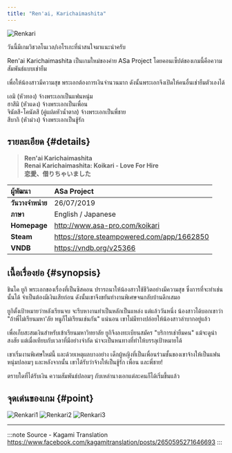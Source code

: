 ```yaml
---
title: "Ren'ai, Karichaimashita"
---
```


![Renkari](https://res.cloudinary.com/kagamiweb/image/upload/v1631554608/visualnovel/preview/renkari.jpg)

วันนี้มีเกมวิชวลโนเวล/เอโรเกะที่น่าสนใจมาแนะนำครับ

Ren'ai Karichaimashita เป็นเกมใหม่ของค่าย ASa Project โดยคอนเซ็ปต์ของเกมนี้คือความสัมพันธ์แบบเช่ายืม

เพื่อให้น้องสาวมีความสุข พระเอกต้องการเงินจำนวนมาก ดังนั้นพระเอกจึงเปิดให้คนอื่นเช่ายืมตัวเองได้

เอมิ (หัวทอง) จ้างพระเอกเป็นแฟนหนุ่ม  
ฮาสึมิ (หัวแดง) จ้างพระเอกเป็นเพื่อน  
จินัตสึ-โคนัตสึ (คู่แฝดหัวน้ำตาล) จ้างพระเอกเป็นพี่ชาย  
สึบากิ (หัวม่วง) จ้างพระเอกเป็นชู้รัก  

## รายละเอียด {#details}

> **Ren'ai Karichaimashita**  
> **Renai Karichaimashita: Koikari - Love For Hire**  
> **恋愛、借りちゃいました**

| ผู้พัฒนา | ASa Project |
| :---- | :---- |
| **วันวางจำหน่าย** | 26/07/2019 |
| **ภาษา** | English / Japanese |
| **Homepage** | http://www.asa-pro.com/koikari |
| **Steam** | https://store.steampowered.com/app/1662850 |
| **VNDB** | https://vndb.org/v25366 |

## เนื้อเรื่องย่อ {#synopsis}

ชินไค ยูกิ พระเอกของเรื่องที่เป็นซิสคอน ปรารถนาให้น้องสาวใช้ชีวิตอย่างมีความสุข ซึ่งการที่จะทำเช่นนั้นได้ จำเป็นต้องมีเงินเสียก่อน ดังนั้นเขาจึงขยันทำงานพิเศษจนกลับบ้านดึกเสมอ

ยูกิตั้งเป้าหมายว่าหลังเรียนจบ จะรีบหางานทำเป็นหลักเป็นแหล่ง 
แต่แล้ววันหนึ่ง น้องสาวได้บอกเขาว่า "ถ้าพี่ไม่เรียนมหา'ลัย หนูก็ไม่เรียนเช่นกัน" แน่นอน เขาไม่มีทางปล่อยให้น้องสาวลำบากอยู่แล้ว

เพื่อเก็บสะสมเงินสำหรับเข้าเรียนมหาวิทยาลัย ยูกิจึงลงทะเบียนสมัคร "บริการเช่ายืมคน" แม้จะดูน่าสงสัย แต่เมื่อเทียบกับเวลาที่มีอย่างจำกัด น่าจะเป็นหนทางที่ทำให้บรรลุเป้าหมายได้

เขาเริ่มงานพิเศษใหม่นี้ และด้วยเหตุผลบางอย่าง เด็กผู้หญิงที่เป็นเพื่อนร่วมชั้นของเขาจ้างให้เป็นแฟนหนุ่มปลอมๆ และหลังจากนั้น เขาได้รับว่าจ้างให้เป็นชู้รัก เพื่อน และพี่ชาย!

ตราบใดที่ได้รับเงิน ความสัมพันธ์ปลอมๆ กับเหล่านางเอกแต่ละคนก็ได้เริ่มขึ้นแล้ว

## จุดเด่นของเกม {#point}

![Renkari1](https://res.cloudinary.com/kagamiweb/image/upload/v1631554608/visualnovel/preview/renkari_concept1.jpg)
![Renkari2](https://res.cloudinary.com/kagamiweb/image/upload/v1631554608/visualnovel/preview/renkari_concept2.jpg)
![Renkari3](https://res.cloudinary.com/kagamiweb/image/upload/v1631554608/visualnovel/preview/renkari_concept3.jpg)

---
:::note Source - Kagami Translation
https://www.facebook.com/kagamitranslation/posts/2650595271646693
:::
